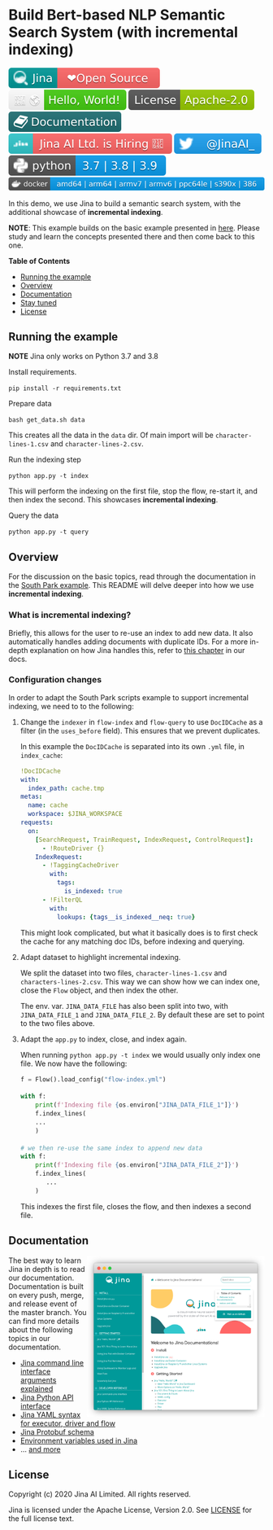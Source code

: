 # Build Bert-based NLP Semantic Search System (with incremental indexing)

<p align="center">

[![Jina](https://github.com/jina-ai/jina/blob/master/.github/badges/jina-badge.svg "We fully commit to open-source")](https://jina.ai)
[![Jina](https://github.com/jina-ai/jina/blob/master/.github/badges/jina-hello-world-badge.svg "Run Jina 'Hello, World!' without installing anything")](https://github.com/jina-ai/jina#jina-hello-world-)
[![Jina](https://github.com/jina-ai/jina/blob/master/.github/badges/license-badge.svg "Jina is licensed under Apache-2.0")](#license)
[![Jina Docs](https://github.com/jina-ai/jina/blob/master/.github/badges/docs-badge.svg "Checkout our docs and learn Jina")](https://docs.jina.ai)
[![We are hiring](https://github.com/jina-ai/jina/blob/master/.github/badges/jina-corp-badge-hiring.svg "We are hiring full-time position at Jina")](https://jobs.jina.ai)
<a href="https://twitter.com/intent/tweet?text=%F0%9F%91%8DCheck+out+Jina%3A+the+New+Open-Source+Solution+for+Neural+Information+Retrieval+%F0%9F%94%8D%40JinaAI_&url=https%3A%2F%2Fgithub.com%2Fjina-ai%2Fjina&hashtags=JinaSearch&original_referer=http%3A%2F%2Fgithub.com%2F&tw_p=tweetbutton" target="_blank">
  <img src="https://github.com/jina-ai/jina/blob/master/.github/badges/twitter-badge.svg"
       alt="tweet button" title="👍Share Jina with your friends on Twitter"></img>
</a>
[![Python 3.7 3.8](https://github.com/jina-ai/jina/blob/master/.github/badges/python-badge.svg "Jina supports Python 3.7 and above")](#)
[![Docker](https://github.com/jina-ai/jina/blob/master/.github/badges/docker-badge.svg "Jina is multi-arch ready, can run on differnt architectures")](https://hub.docker.com/r/jinaai/jina/tags)

</p>

In this demo, we use Jina to build a semantic search system, with the additional showcase of **incremental indexing**. 

**NOTE**: This example builds on the basic example presented in [here](../southpark-search/README.md). Please study and learn the concepts presented there and then come back to this one.


<!-- START doctoc generated TOC please keep comment here to allow auto update -->
<!-- DON'T EDIT THIS SECTION, INSTEAD RE-RUN doctoc TO UPDATE -->
**Table of Contents**

- [Running the example](#running-the-example)
- [Overview](#overview)
- [Documentation](#documentation)
- [Stay tuned](#stay-tuned)
- [License](#license)

<!-- END doctoc generated TOC please keep comment here to allow auto update -->

## Running the example

**NOTE** Jina only works on Python 3.7 and 3.8

Install requirements.

`pip install -r requirements.txt`

Prepare data

`bash get_data.sh data`

This creates all the data in the `data` dir. Of main import will be `character-lines-1.csv` and `character-lines-2.csv`.

Run the indexing step

`python app.py -t index`

This will perform the indexing on the first file, stop the flow, re-start it, and then index the second. This showcases **incremental indexing**.

Query the data

`python app.py -t query`


## Overview

For the discussion on the basic topics, read through the documentation in the [South Park example](../southpark-search/README.md). This README will delve deeper into how we use **incremental indexing**.

### What is incremental indexing?

Briefly, this allows for the user to re-use an index to add new data. It also automatically handles adding documents with duplicate IDs. For a more in-depth explanation on how Jina handles this, refer to [this chapter](https://docs.jina.ai/chapters/prevent_duplicate_indexing/index.html) in our docs.

### Configuration changes

In order to adapt the South Park scripts example to support incremental indexing, we need to to the following:

1. Change the `indexer` in `flow-index` and `flow-query` to use `DocIDCache` as a filter (in the `uses_before` field). This ensures that we prevent duplicates.

    In this example the `DocIDCache` is separated into its own `.yml` file, in `index_cache`:
    
    ```yaml
    !DocIDCache
    with:
      index_path: cache.tmp
    metas:
      name: cache
      workspace: $JINA_WORKSPACE
    requests:
      on:
        [SearchRequest, TrainRequest, IndexRequest, ControlRequest]:
          - !RouteDriver {}
        IndexRequest:
          - !TaggingCacheDriver
            with:
              tags:
                is_indexed: true
          - !FilterQL
            with:
              lookups: {tags__is_indexed__neq: true}
    ```
    
    This might look complicated, but what it basically does is to first check the cache for any matching doc IDs, before indexing and querying.

2. Adapt dataset to highlight incremental indexing.

    We split the dataset into two files, `character-lines-1.csv` and `characters-lines-2.csv`. This way we can show how we can index one, close the `Flow` object, and then index the other.
    
    The env. var. `JINA_DATA_FILE` has also been split into two, with `JINA_DATA_FILE_1` and `JINA_DATA_FILE_2`. By default these are set to point to the two files above.

3. Adapt the `app.py` to index, close, and index again.

    When running `python app.py -t index` we would usually only index one file. We now have the following:
    
    ```python
    f = Flow().load_config("flow-index.yml")

    with f:
        print(f'Indexing file {os.environ["JINA_DATA_FILE_1"]}')
        f.index_lines(
        ...
        )

    # we then re-use the same index to append new data
    with f:
        print(f'Indexing file {os.environ["JINA_DATA_FILE_2"]}')
        f.index_lines(
           ...
        )    
    ```
    
    This indexes the first file, closes the flow, and then indexes a second file.


<!-- TODO --> 

## Documentation

<a href="https://docs.jina.ai/">
<img align="right" width="350px" src="https://github.com/jina-ai/jina/blob/master/.github/jina-docs.png" />
</a>

The best way to learn Jina in depth is to read our documentation. Documentation is built on every push, merge, and release event of the master branch. You can find more details about the following topics in our documentation.

- [Jina command line interface arguments explained](https://docs.jina.ai/chapters/cli/index.html)
- [Jina Python API interface](https://docs.jina.ai/api/jina.html)
- [Jina YAML syntax for executor, driver and flow](https://docs.jina.ai/chapters/yaml/yaml.html)
- [Jina Protobuf schema](https://docs.jina.ai/chapters/proto/index.html)
- [Environment variables used in Jina](https://docs.jina.ai/chapters/envs.html)
- ... [and more](https://docs.jina.ai/index.html)


## License

Copyright (c) 2020 Jina AI Limited. All rights reserved.

Jina is licensed under the Apache License, Version 2.0. See [LICENSE](https://github.com/jina-ai/jina/blob/master/LICENSE) for the full license text.
